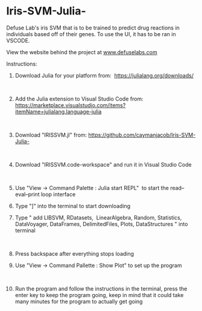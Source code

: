 # Iris-SVM-Julia-
Defuse Lab's iris SVM that is to be trained to predict drug reactions in individuals based off of their genes. To use the UI, it has to be ran in VSCODE.

View the website behind the project at www.defuselabs.com

Instructions:
1. Download Julia for your platform from:  https://julialang.org/downloads/

​

2. Add the Julia extension to Visual Studio Code from: https://marketplace.visualstudio.com/items?itemName=julialang.language-julia

​

3. Download "IRISSVM.jl" from: https://github.com/caymanjacob/Iris-SVM-Julia-

​

4. Download "IRISSVM.code-workspace" and run it in Visual Studio Code

​​

5. Use "View -> Command Palette : Julia start REPL"  to start the read–eval–print loop interface

6. Type "]" into the terminal to start downloading



7. Type " add LIBSVM, RDatasets,  LinearAlgebra, Random, Statistics, DataVoyager, DataFrames, DelimitedFiles, Plots, DataStructures " into terminal

​

8. Press backspace after everything stops loading



9. Use "View -> Command Pallette : Show Plot" to set up the program​

​

10. Run the program and follow the instructions in the terminal, press the enter key to keep the program going, keep in mind that it could take many minutes for the program to actually get going
